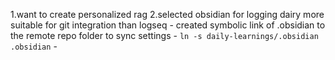1.want to create personalized rag
2.selected obsidian for logging dairy more suitable for git integration than logseq
	- created symbolic link of .obsidian to the remote repo folder to sync settings 
	- ``ln -s daily-learnings/.obsidian .obsidian`` 
	- 